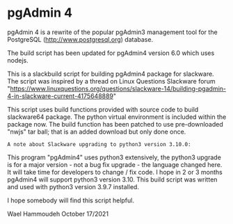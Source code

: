 pgAdmin 4
=========

pgAdmin 4 is a rewrite of the popular pgAdmin3 management tool for the
PostgreSQL (http://www.postgresql.org) database. 

The build script has been updated for pgAdmin4 version 6.0 which uses nodejs.

This is a slackbuild script for building pgAdmin4 package for slackware.
The script was inspired by a thread on Linux Questions Slackware forum
"https://www.linuxquestions.org/questions/slackware-14/building-pgadmin-4-in-slackware-current-4175648889"
 
This script uses build functions provided with source code to build slackware64 package.
The python virtual environment is included within the package now. The build function
has been patched to use pre-downloaded "nwjs" tar ball; that is an added download but
only done once.

    A note about Slackware upgrading to python3 version 3.10.0:

This program "pgAdmin4" uses python3 extensively, the python3 upgrade is for a
major version - not a bug fix upgrade - the language changed here. It will take time
for developers to change / fix code. I hope in 2 or 3 months pgAdmin4 will support
python3 version 3.10.
This build script was written and used with python3 version 3.9.7 installed.

I hope somebody will find this script helpful.

Wael Hammoudeh
October 17/2021
